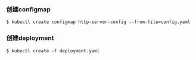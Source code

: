### 创建configmap
```shell
$ kubectl create configmap http-server-config --from-file=config.yaml
```

### 创建deployment
```shell
$ kubectl create -f deployment.yaml
```